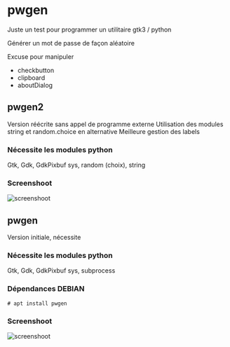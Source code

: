 # pwgen

Juste un test pour programmer un utilitaire gtk3 / python

Générer un mot de passe de façon aléatoire

Excuse pour manipuler
  * checkbutton
  * clipboard
  * aboutDialog


## pwgen2
Version réécrite sans appel de programme externe
Utilisation des modules string et random.choice en alternative
Meilleure gestion des labels

### Nécessite les modules python
Gtk, Gdk, GdkPixbuf
sys, random (choix), string

### Screenshoot

![screenshoot](https://cbiot.fr/site/pwgen_2.png)



## pwgen
Version initiale, nécessite 

### Nécessite les modules python
Gtk, Gdk, GdkPixbuf
sys, subprocess

### Dépendances DEBIAN

```
# apt install pwgen
```
### Screenshoot

![screenshoot](https://cbiot.fr/site/pwgen.png)


